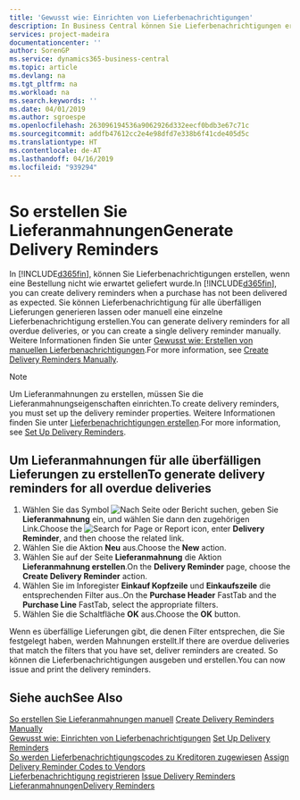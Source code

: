 ```yaml
---
title: 'Gewusst wie: Einrichten von Lieferbenachrichtigungen'
description: In Business Central können Sie Lieferbenachrichtigungen erstellen, wenn eine Bestellung nicht wie erwartet geliefert wurde.
services: project-madeira
documentationcenter: ''
author: SorenGP
ms.service: dynamics365-business-central
ms.topic: article
ms.devlang: na
ms.tgt_pltfrm: na
ms.workload: na
ms.search.keywords: ''
ms.date: 04/01/2019
ms.author: sgroespe
ms.openlocfilehash: 263096194536a9062926d332eecf0bdb3e67c71c
ms.sourcegitcommit: addfb47612cc2e4e98dfd7e338b6f41cde405d5c
ms.translationtype: HT
ms.contentlocale: de-AT
ms.lasthandoff: 04/16/2019
ms.locfileid: "939294"
---
```

# <a name="generate-delivery-reminders"></a><span data-ttu-id="7cb50-103">So erstellen Sie Lieferanmahnungen</span><span class="sxs-lookup"><span data-stu-id="7cb50-103">Generate Delivery Reminders</span></span>
<span data-ttu-id="7cb50-104">In [!INCLUDE[d365fin](../../includes/d365fin_md.md)], können Sie Lieferbenachrichtigungen erstellen, wenn eine Bestellung nicht wie erwartet geliefert wurde.</span><span class="sxs-lookup"><span data-stu-id="7cb50-104">In [!INCLUDE[d365fin](../../includes/d365fin_md.md)], you can create delivery reminders when a purchase has not been delivered as expected.</span></span> <span data-ttu-id="7cb50-105">Sie können Lieferbenachrichtigung für alle überfälligen Lieferungen generieren lassen oder manuell eine einzelne Lieferbenachrichtigung erstellen.</span><span class="sxs-lookup"><span data-stu-id="7cb50-105">You can generate delivery reminders for all overdue deliveries, or you can create a single delivery reminder manually.</span></span> <span data-ttu-id="7cb50-106">Weitere Informationen finden Sie unter [Gewusst wie: Erstellen von manuellen Lieferbenachrichtigungen](how-to-create-delivery-reminders-manually.md).</span><span class="sxs-lookup"><span data-stu-id="7cb50-106">For more information, see [Create Delivery Reminders Manually](how-to-create-delivery-reminders-manually.md).</span></span>  

> [!NOTE]  
>  <span data-ttu-id="7cb50-107">Um Lieferanmahnungen zu erstellen, müssen Sie die Lieferanmahnungseigenschaften einrichten.</span><span class="sxs-lookup"><span data-stu-id="7cb50-107">To create delivery reminders, you must set up the delivery reminder properties.</span></span> <span data-ttu-id="7cb50-108">Weitere Informationen finden Sie unter [Lieferbenachrichtigungen erstellen](how-to-set-up-delivery-reminders.md).</span><span class="sxs-lookup"><span data-stu-id="7cb50-108">For more information, see [Set Up Delivery Reminders](how-to-set-up-delivery-reminders.md).</span></span>  

## <a name="to-generate-delivery-reminders-for-all-overdue-deliveries"></a><span data-ttu-id="7cb50-109">Um Lieferanmahnungen für alle überfälligen Lieferungen zu erstellen</span><span class="sxs-lookup"><span data-stu-id="7cb50-109">To generate delivery reminders for all overdue deliveries</span></span>  

1.  <span data-ttu-id="7cb50-110">Wählen Sie das Symbol ![Nach Seite oder Bericht suchen](../../media/ui-search/search_small.png "Nach Seite oder Bericht suchen"), geben Sie **Lieferanmahnung** ein, und wählen Sie dann den zugehörigen Link.</span><span class="sxs-lookup"><span data-stu-id="7cb50-110">Choose the ![Search for Page or Report](../../media/ui-search/search_small.png "Search for Page or Report icon") icon, enter **Delivery Reminder**, and then choose the related link.</span></span>  
2.  <span data-ttu-id="7cb50-111">Wählen Sie die Aktion **Neu** aus.</span><span class="sxs-lookup"><span data-stu-id="7cb50-111">Choose the **New** action.</span></span>  
3.  <span data-ttu-id="7cb50-112">Wählen Sie auf der Seite **Lieferanmahnung** die Aktion **Lieferanmahnung erstellen**.</span><span class="sxs-lookup"><span data-stu-id="7cb50-112">On the **Delivery Reminder** page, choose the **Create Delivery Reminder** action.</span></span>  
4.  <span data-ttu-id="7cb50-113">Wählen Sie im Inforegister **Einkauf Kopfzeile** und **Einkaufszeile** die entsprechenden Filter aus..</span><span class="sxs-lookup"><span data-stu-id="7cb50-113">On the **Purchase Header** FastTab and the **Purchase Line** FastTab, select the appropriate filters.</span></span>  
5.  <span data-ttu-id="7cb50-114">Wählen Sie die Schaltfläche **OK** aus.</span><span class="sxs-lookup"><span data-stu-id="7cb50-114">Choose the **OK** button.</span></span>  

<span data-ttu-id="7cb50-115">Wenn es überfällige Lieferungen gibt, die denen Filter entsprechen, die Sie festgelegt haben, werden Mahnungen erstellt.</span><span class="sxs-lookup"><span data-stu-id="7cb50-115">If there are overdue deliveries that match the filters that you have set, deliver reminders are created.</span></span> <span data-ttu-id="7cb50-116">So können die Lieferbenachrichtigungen ausgeben und erstellen.</span><span class="sxs-lookup"><span data-stu-id="7cb50-116">You can now issue and print the delivery reminders.</span></span>  

## <a name="see-also"></a><span data-ttu-id="7cb50-117">Siehe auch</span><span class="sxs-lookup"><span data-stu-id="7cb50-117">See Also</span></span>  
 <span data-ttu-id="7cb50-118">[So erstellen Sie Lieferanmahnungen manuell](how-to-create-delivery-reminders-manually.md) </span><span class="sxs-lookup"><span data-stu-id="7cb50-118">[Create Delivery Reminders Manually](how-to-create-delivery-reminders-manually.md) </span></span>  
 <span data-ttu-id="7cb50-119">[Gewusst wie: Einrichten von Lieferbenachrichtigungen](how-to-set-up-delivery-reminders.md) </span><span class="sxs-lookup"><span data-stu-id="7cb50-119">[Set Up Delivery Reminders](how-to-set-up-delivery-reminders.md) </span></span>  
 <span data-ttu-id="7cb50-120">[So werden Lieferbenachrichtigungscodes zu Kreditoren zugewiesen](how-to-assign-delivery-reminder-codes-to-vendors.md) </span><span class="sxs-lookup"><span data-stu-id="7cb50-120">[Assign Delivery Reminder Codes to Vendors](how-to-assign-delivery-reminder-codes-to-vendors.md) </span></span>  
 <span data-ttu-id="7cb50-121">[Lieferbenachrichtigung registrieren](how-to-issue-delivery-reminders.md) </span><span class="sxs-lookup"><span data-stu-id="7cb50-121">[Issue Delivery Reminders](how-to-issue-delivery-reminders.md) </span></span>  
 [<span data-ttu-id="7cb50-122">Lieferanmahnungen</span><span class="sxs-lookup"><span data-stu-id="7cb50-122">Delivery Reminders</span></span>](delivery-reminders.md)
